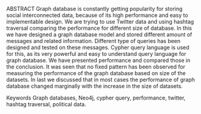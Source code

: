 
ABSTRACT
Graph database is constantly getting popularity for storing social interconnected data, because of its high performance and easy to implementable design. We are trying to use Twitter data and using hashtag traversal comparing the performance for different size of database. In this we have designed a graph database model and stored different amount of messages and related information. Different type of queries has been designed and tested on these messages. Cypher query language is used for this, as its very powerful and easy to understand query language for graph database. We have presented performance and compared those in the conclusion. It was seen that no fixed pattern has been observed for measuring the performance of the graph database based on size of the datasets. In last we discussed that in most cases the performance of graph database changed marginally with the increase in the size of datasets.

Keywords
Graph databases, Neo4j, cypher query, performance, twitter, hashtag traversal, political data.
